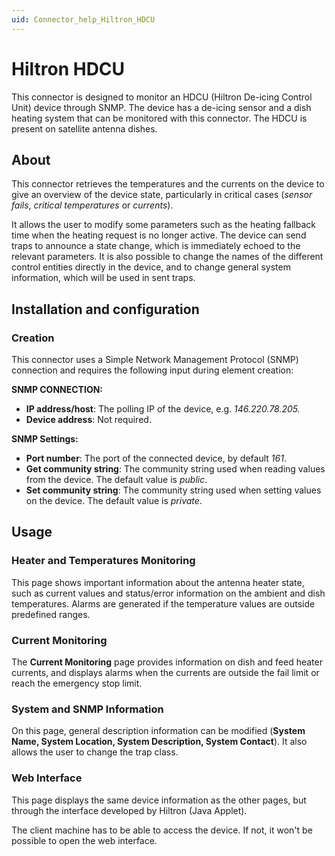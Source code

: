 ```yaml
---
uid: Connector_help_Hiltron_HDCU
---
```


# Hiltron HDCU

This connector is designed to monitor an HDCU (Hiltron De-icing Control Unit) device through SNMP. The device has a de-icing sensor and a dish heating system that can be monitored with this connector. The HDCU is present on satellite antenna dishes.

## About

This connector retrieves the temperatures and the currents on the device to give an overview of the device state, particularly in critical cases (*sensor fails*, *critical temperatures* or *currents*).

It allows the user to modify some parameters such as the heating fallback time when the heating request is no longer active. The device can send traps to announce a state change, which is immediately echoed to the relevant parameters. It is also possible to change the names of the different control entities directly in the device, and to change general system information, which will be used in sent traps.

## Installation and configuration

### Creation

This connector uses a Simple Network Management Protocol (SNMP) connection and requires the following input during element creation:

**SNMP CONNECTION:**

- **IP address/host**: The polling IP of the device, e.g. *146.220.78.205.*
- **Device address**: Not required.

**SNMP Settings:**

- **Port number**: The port of the connected device, by default *161*.
- **Get community string**: The community string used when reading values from the device. The default value is *public*.
- **Set community string**: The community string used when setting values on the device. The default value is *private*.

## Usage

### Heater and Temperatures Monitoring

This page shows important information about the antenna heater state, such as current values and status/error information on the ambient and dish temperatures. Alarms are generated if the temperature values are outside predefined ranges.

### Current Monitoring

The **Current Monitoring** page provides information on dish and feed heater currents, and displays alarms when the currents are outside the fail limit or reach the emergency stop limit.

### System and SNMP Information

On this page, general description information can be modified (**System Name, System Location, System Description, System Contact**). It also allows the user to change the trap class.

### Web Interface

This page displays the same device information as the other pages, but through the interface developed by Hiltron (Java Applet).

The client machine has to be able to access the device. If not, it won't be possible to open the web interface.
